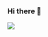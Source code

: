 ### Hi there 👋
<img src="https://capsule-render.vercel.app/api?type=wave&color=auto&height=300&section=header&text=Songyunseo%20render&fontSize=90" />

<!--
**yunse0708/yunse0708** is a ✨ _special_ ✨ repository because its `README.md` (this file) appears on your GitHub profile.

Here are some ideas to get you started:

- 🔭 I’m currently working on ...
- 🌱 I’m currently learning ...
- 👯 I’m looking to collaborate on ...
- 🤔 I’m looking for help with ...
- 💬 Ask me about ...
- 📫 How to reach me: ...
- 😄 Pronouns: ...
- ⚡ Fun fact: ...
-->
